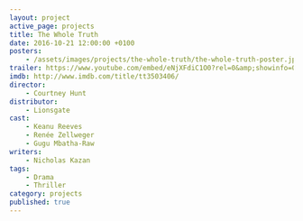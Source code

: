```yaml
---
layout: project
active_page: projects
title: The Whole Truth
date: 2016-10-21 12:00:00 +0100
posters:
    - /assets/images/projects/the-whole-truth/the-whole-truth-poster.jpg
trailer: https://www.youtube.com/embed/eNjXFdiC1O0?rel=0&amp;showinfo=0
imdb: http://www.imdb.com/title/tt3503406/
director:
    - Courtney Hunt
distributor:
    - Lionsgate
cast:
    - Keanu Reeves
    - Renée Zellweger
    - Gugu Mbatha-Raw
writers:
    - Nicholas Kazan
tags:
    - Drama
    - Thriller
category: projects
published: true
---
```

